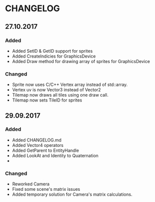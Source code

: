 # CHANGELOG

## 27.10.2017
### Added

- Added SetID & GetID support for sprites
- Added CreateIndicies for GraphicsDevice
- Added Draw method for drawing array of sprites for GraphicsDevice

### Changed

- Sprite now uses C/C++ Vertex array instead of std::array.
- Vertex uv is now Vector3 instead of Vector2
- Tilemap now draws all tiles using one draw call.
- Tilemap now sets TileID for sprites

## 29.09.2017
### Added

- Added CHANGELOG.md
- Added Vector4 operators
- Added GetParent to EntityHandle
- Added LookAt and Identity to Quaternation
- 

### Changed

- Reworked Camera
- Fixed some scene's matrix issues
- Added temporary solution for Camera's matrix calculations.
